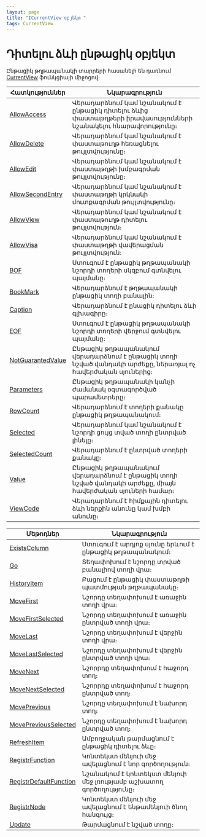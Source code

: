 ```yaml
---
layout: page
title: "ICurrentView օբյեկտ "
tags: CurrentView
---
```


# Դիտելու ձևի ընթացիկ օբյեկտ 

Ընթացիկ թղթապանակի տարրերի հասանելի են դառնում [CurrentView](Functions/InterfaceManagment/CurrentView.html) ֆունկցիայի միջոցով։ 

  
| Հատկություններ | Նկարագրություն |
|--|--|
| [AllowAccess](ICurrentView/AllowAccess.md) | Վերադարձնում կամ նշանակում է ընթացիկ  դիտելու ձևից փաստաթղթերի իրավասությունների նշանակելու հնարավորությունը։ |
| [AllowDelete](ICurrentView/AllowDelete.md) | Վերադարձնում կամ նշանակում է փաստաթուղթ հեռացնելու թույլտվությունը։ |
| [AllowEdit](ICurrentView/AllowEdit.md) | Վերադարձնում կամ նշանակում է փաստաթղթի խմբագրման թույլտվությունը։ |
| [AllowSecondEntry](ICurrentView/AllowSecondEntry.md) | Վերադարձնում կամ նշանակում է փաստաթղթի կրկնակի մուտքագրման թույլտվությունը։ |
| [AllowView](ICurrentView/AllowView.md) | Վերադարձնում կամ նշանակում է փաստաթուղթ դիտելու թույլտվություն։  |
| [AllowVisa](ICurrentView/AllowVisa.md) | Վերադարձնում կամ նշանակում է փաստաթղթի վավերացման թույլտվություն։  |
| [BOF](ICurrentView/BOF.md) | Ստուգում է ընթացիկ թղթապանակի նշորդի տողերի սկզբում գտնվելու պայմանը։ |
| [BookMark](ICurrentView/BookMark.md) | Վերադարձնում է թղթապանակի ընթացիկ տողի  բանալին։  |
| [Caption](ICurrentView/Caption.md) | Վերադարձնում է ընացիկ դիտելու ձևի գլխագիրը։ |
| [EOF](ICurrentView/EOF.md) | Ստուգում է ընթացիկ թղթապանակի նշորդի տողերի վերջում գտնվելու պայմանը։ |
| [NotGuarantedValue](ICurrentView/NotGuarantedValue.md) | Ընթացիկ թղթապանակում վերադարձնում է ընթացիկ տողի նշված վանդակի արժեքը, ներառյալ ոչ հավերժական սյուներից։ |
| [Parameters](ICurrentView/Parameters.md) | Ընթացիկ թղթապանակի կանչի ժամանակ օգտագործված պարամետրերը։ |
| [RowCount](ICurrentView/RowCount.md) | Վերադարձնում է տողերի քանակը ընթացիկ թղթապանակում։  |
| [Selected](ICurrentView/Selected.md) | Վերադարձնում կամ նշանակում է նշորդի ցույց տված տողի ընտրված լինելը։ |
| [SelectedCount](ICurrentView/SelectedCount.md) |Վերադարձնում է ընտրված տողերի քանակը։ |
| [Value](ICurrentView/Value.md) | Ընթացիկ թղթապանակում վերադարձնում է ընթացիկ տողի նշված վանդակի արժեքը, միայն հավերժական սյուների համար։ |
| [ViewCode](ICurrentView/ViewCode.md) | Վերադարձնում է հիմքային դիտելու ձևի ներքին անունը կամ խմբի անունը։ |




  
| Մեթոդներ | Նկարագրություն |
|--|--|
| [ExistsColumn](ICurrentView/ExistsColumn.md) | Ստուգում է արդյոք սյունը երևում է ընթացիկ թղթապանակում։ |
| [Go](ICurrentView/Go.md) | Տեղափոխում է նշորդը տրված բանալիով տողի վրա։ |
| [HistoryItem](ICurrentView/HistoryItem.md) |  Բացում է ընթացիկ փաստաթղթի պատմության թղթապանակը։ |
| [MoveFirst](ICurrentView/MoveFirst.md) | Նշորդը տեղափոխում է առաջին տողի վրա։ |
| [MoveFirstSelected](ICurrentView/MoveFirstSelected.md) | Նշորդը տեղափոխում է առաջին ընտրված տողի վրա։  |
| [MoveLast](ICurrentView/MoveLast.md) | Նշորդը տեղափոխում է վերջին տողի վրա։ |
| [MoveLastSelected](ICurrentView/MoveLastSelected.md) |  Նշորդը տեղափոխում է վերջին ընտրված տողի վրա։ |
| [MoveNext](ICurrentView/MoveNext.md) | Նշորրդը տեղափոխում է հաջորդ տող։  |
| [MoveNextSelected](ICurrentView/MoveNextSelected.md) |Նշորրդը տեղափոխում է հաջորդ  ընտրված տող։ |
| [MovePrevious](ICurrentView/MovePrevious.md) | Նշորդը տեղափոխում է նախորդ տող։ |
| [MovePreviousSelected](ICurrentView/MovePreviousSelected.md) | Նշորդը տեղափոխում է նախորդ ընտրված տող։ |
| [RefreshItem](ICurrentView/RefreshItem.md) | Ամբողջական թարմացնում է ընթացիկ դիտելու ձևը։ |
| [RegistrFunction](ICurrentView/RegistrFunction.md) | Կոնտեկստ մենյուի մեջ ավելացնում է նոր գործողություն։ |
| [RegistrDefaultFunction](ICurrentView/RegistrDefaultFunction.md) | Նշանակում է կոնտեկստ մենյուի մեջ լռությամբ աշխատող գործողությունը։ |
| [RegistrNode](ICurrentView/RegistrNode.md) | Կոնտեկստ մենյուի մեջ ավելացնում է ենթամենյուի ծնող հանգույց։ |
| [Update](ICurrentView/Update.md) | Թարմացնում է նշված տողը։  |



